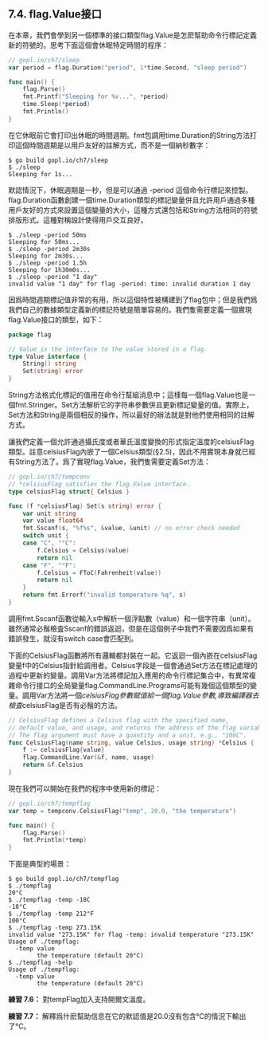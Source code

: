 ## 7.4. flag.Value接口

在本章，我們會學到另一個標準的接口類型flag.Value是怎麽幫助命令行標記定義新的符號的。思考下面這個會休眠特定時間的程序：

```go
// gopl.io/ch7/sleep
var period = flag.Duration("period", 1*time.Second, "sleep period")

func main() {
	flag.Parse()
	fmt.Printf("Sleeping for %v...", *period)
	time.Sleep(*period)
	fmt.Println()
}
```

在它休眠前它會打印出休眠的時間週期。fmt包調用time.Duration的String方法打印這個時間週期是以用戶友好的註解方式，而不是一個納秒數字：

```
$ go build gopl.io/ch7/sleep
$ ./sleep
Sleeping for 1s...
```

默認情況下，休眠週期是一秒，但是可以通過 -period 這個命令行標記來控製。flag.Duration函數創建一個time.Duration類型的標記變量併且允許用戶通過多種用戶友好的方式來設置這個變量的大小，這種方式還包括和String方法相同的符號排版形式。這種對稱設計使得用戶交互良好。

```
$ ./sleep -period 50ms
Sleeping for 50ms...
$ ./sleep -period 2m30s
Sleeping for 2m30s...
$ ./sleep -period 1.5h
Sleeping for 1h30m0s...
$ ./sleep -period "1 day"
invalid value "1 day" for flag -period: time: invalid duration 1 day
```

因爲時間週期標記值非常的有用，所以這個特性被構建到了flag包中；但是我們爲我們自己的數據類型定義新的標記符號是簡單容易的。我們隻需要定義一個實現flag.Value接口的類型，如下：

```go
package flag

// Value is the interface to the value stored in a flag.
type Value interface {
	String() string
	Set(string) error
}
```

String方法格式化標記的值用在命令行幫組消息中；這樣每一個flag.Value也是一個fmt.Stringer。Set方法解析它的字符串參數併且更新標記變量的值。實際上，Set方法和String是兩個相反的操作，所以最好的辦法就是對他們使用相同的註解方式。

讓我們定義一個允許通過攝氏度或者華氏溫度變換的形式指定溫度的celsiusFlag類型。註意celsiusFlag內嵌了一個Celsius類型(§2.5)，因此不用實現本身就已經有String方法了。爲了實現flag.Value，我們隻需要定義Set方法：

```go
// gopl.io/ch7/tempconv
// *celsiusFlag satisfies the flag.Value interface.
type celsiusFlag struct{ Celsius }

func (f *celsiusFlag) Set(s string) error {
	var unit string
	var value float64
	fmt.Sscanf(s, "%f%s", &value, &unit) // no error check needed
	switch unit {
	case "C", "°C":
		f.Celsius = Celsius(value)
		return nil
	case "F", "°F":
		f.Celsius = FToC(Fahrenheit(value))
		return nil
	}
	return fmt.Errorf("invalid temperature %q", s)
}
```

調用fmt.Sscanf函數從輸入s中解析一個浮點數（value）和一個字符串（unit）。雖然通常必鬚檢査Sscanf的錯誤返迴，但是在這個例子中我們不需要因爲如果有錯誤發生，就沒有switch case會匹配到。

下面的CelsiusFlag函數將所有邏輯都封裝在一起。它返迴一個內嵌在celsiusFlag變量f中的Celsius指針給調用者。Celsius字段是一個會通過Set方法在標記處理的過程中更新的變量。調用Var方法將標記加入應用的命令行標記集合中，有異常複雜命令行接口的全局變量flag.CommandLine.Programs可能有幾個這個類型的變量。調用Var方法將一個*celsiusFlag參數賦值給一個flag.Value參數,導致編譯器去檢査*celsiusFlag是否有必鬚的方法。

```go
// CelsiusFlag defines a Celsius flag with the specified name,
// default value, and usage, and returns the address of the flag variable.
// The flag argument must have a quantity and a unit, e.g., "100C".
func CelsiusFlag(name string, value Celsius, usage string) *Celsius {
	f := celsiusFlag{value}
	flag.CommandLine.Var(&f, name, usage)
	return &f.Celsius
}
```

現在我們可以開始在我們的程序中使用新的標記：

```go
// gopl.io/ch7/tempflag
var temp = tempconv.CelsiusFlag("temp", 20.0, "the temperature")

func main() {
	flag.Parse()
	fmt.Println(*temp)
}
```

下面是典型的場景：

```
$ go build gopl.io/ch7/tempflag
$ ./tempflag
20°C
$ ./tempflag -temp -18C
-18°C
$ ./tempflag -temp 212°F
100°C
$ ./tempflag -temp 273.15K
invalid value "273.15K" for flag -temp: invalid temperature "273.15K"
Usage of ./tempflag:
  -temp value
        the temperature (default 20°C)
$ ./tempflag -help
Usage of ./tempflag:
  -temp value
        the temperature (default 20°C)
```

**練習 7.6：** 對tempFlag加入支持開爾文溫度。

**練習 7.7：** 解釋爲什麽幫助信息在它的默認值是20.0沒有包含°C的情況下輸出了°C。

